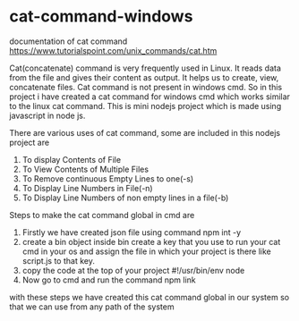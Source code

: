 # cat-command-windows

documentation of cat command
https://www.tutorialspoint.com/unix_commands/cat.htm

Cat(concatenate) command is very frequently used in Linux. It reads data from the file and gives their content as output. It helps us to create, view, concatenate files.
Cat command is not present in windows cmd. So in this project i have created a cat command for windows cmd which works similar to the linux cat command.
This is mini nodejs project which is made using javascript in node js.

There  are various uses of cat command, some are included in this nodejs project are
 1. To display Contents of File
 2. To View Contents of Multiple Files
 3. To Remove continuous Empty Lines to one(-s)
 4. To Display Line Numbers in File(-n)
 5. To Display Line Numbers of non empty lines in a file(-b)


 Steps to make the cat command global in cmd  are
   1. Firstly we have created json file using command npm int -y
   2. create a bin object inside bin create a key that you use to run your cat cmd in your os and assign the file in which your project is there like script.js to that key.
   3. copy the code at the top of your project  #!/usr/bin/env node
   4. Now go to cmd and run the command npm link
  
  
  with these steps we have created this cat command global in our system so that we can use from any path of the system
